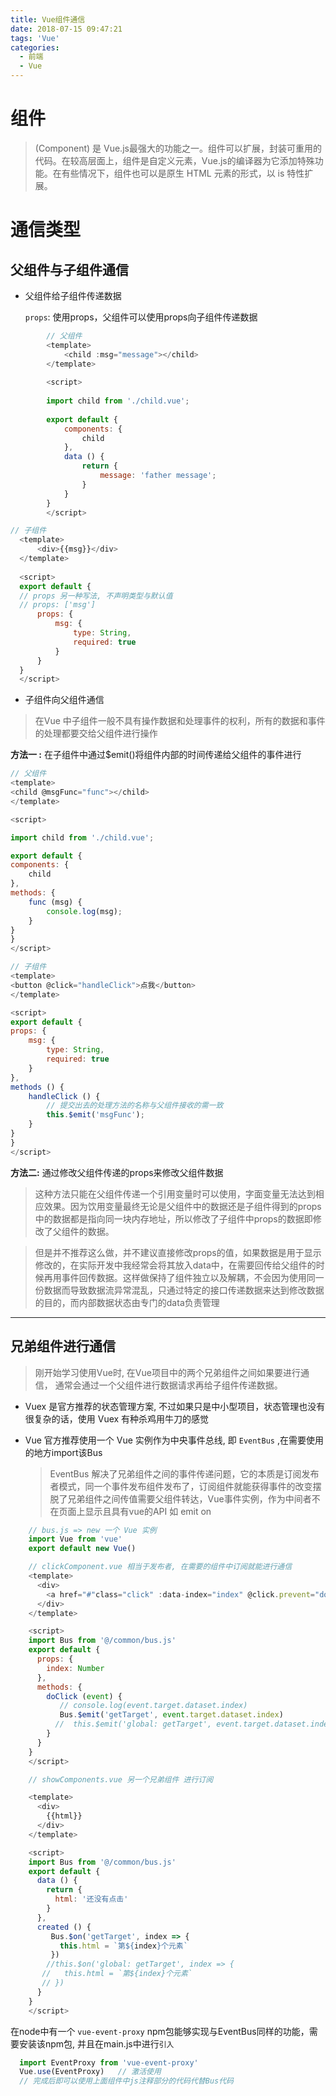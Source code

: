 ```yaml
---
title: Vue组件通信
date: 2018-07-15 09:47:21
tags: 'Vue'
categories: 
  - 前端
  - Vue
---
```

 

# 组件  
   > (Component) 是 Vue.js最强大的功能之一。组件可以扩展，封装可重用的代码。在较高层面上，组件是自定义元素，Vue.js的编译器为它添加特殊功能。在有些情况下，组件也可以是原生 HTML 元素的形式，以 is 特性扩展。

# 通信类型  
## 父组件与子组件通信  

- 父组件给子组件传递数据  
    
    `props`: 使用props，父组件可以使用props向子组件传递数据  
      
```js
        // 父组件 
        <template>
            <child :msg="message"></child>
        </template>
         
        <script>
    
        import child from './child.vue';
         
        export default {
            components: {
                child
            },
            data () {
                return {
                    message: 'father message';
                }
            }
        }
        </script>
```

```js
// 子组件
  <template>
      <div>{{msg}}</div>
  </template>
    
  <script>
  export default {
  // props 另一种写法, 不声明类型与默认值
  // props: ['msg']
      props: {
          msg: {
              type: String,
              required: true
          }
      }
  }
  </script>
```  

- 子组件向父组件通信  

> 在Vue 中子组件一般不具有操作数据和处理事件的权利，所有的数据和事件的处理都要交给父组件进行操作  

**方法一 :** 在子组件中通过$emit()将组件内部的时间传递给父组件的事件进行   

```js  
// 父组件
<template>
<child @msgFunc="func"></child>
</template>

<script>

import child from './child.vue';

export default {
components: {
    child
},
methods: {
    func (msg) {
        console.log(msg);
    }
}
}
</script>

// 子组件  
<template>
<button @click="handleClick">点我</button>
</template>

<script>
export default {
props: {
    msg: {
        type: String,
        required: true
    }
},
methods () {
    handleClick () {
        // 提交出去的处理方法的名称与父组件接收的需一致
        this.$emit('msgFunc');
    }
}
}
</script>  
```  

**方法二:** 通过修改父组件传递的props来修改父组件数据  
> 这种方法只能在父组件传递一个引用变量时可以使用，字面变量无法达到相应效果。因为饮用变量最终无论是父组件中的数据还是子组件得到的props中的数据都是指向同一块内存地址，所以修改了子组件中props的数据即修改了父组件的数据。

> 但是并不推荐这么做，并不建议直接修改props的值，如果数据是用于显示修改的，在实际开发中我经常会将其放入data中，在需要回传给父组件的时候再用事件回传数据。这样做保持了组件独立以及解耦，不会因为使用同一份数据而导致数据流异常混乱，只通过特定的接口传递数据来达到修改数据的目的，而内部数据状态由专门的data负责管理  

---  

## 兄弟组件进行通信  

> 刚开始学习使用Vue时, 在Vue项目中的两个兄弟组件之间如果要进行通信， 通常会通过一个父组件进行数据请求再给子组件传递数据。    


- Vuex 是官方推荐的状态管理方案, 不过如果只是中小型项目，状态管理也没有很复杂的话，使用 Vuex 有种杀鸡用牛刀的感觉    

- Vue 官方推荐使用一个 Vue 实例作为中央事件总线, 即 `EventBus`  ,在需要使用的地方import该Bus   

  > EventBus 解决了兄弟组件之间的事件传递问题，它的本质是订阅发布者模式，同一个事件发布组件发布了，订阅组件就能获得事件的改变摆脱了兄弟组件之间传值需要父组件转达，Vue事件实例，作为中间者不在页面上显示且具有vue的API 如 emit on   

```js  
    // bus.js => new 一个 Vue 实例
    import Vue from 'vue'
    export default new Vue()  

    // clickComponent.vue 相当于发布者, 在需要的组件中订阅就能进行通信
    <template>
      <div>
        <a href="#"class="click" :data-index="index" @click.prevent="doClick($event)">点我</a>
      </div>
    </template>

    <script>
    import Bus from '@/common/bus.js'
    export default {
      props: {
        index: Number
      },
      methods: {
        doClick (event) {
           // console.log(event.target.dataset.index)
           Bus.$emit('getTarget', event.target.dataset.index)
          //  this.$emit('global: getTarget', event.target.dataset.index)
        }
      }
    }
    </script>

    // showComponents.vue 另一个兄弟组件 进行订阅

    <template>
      <div>
        {{html}}
      </div>
    </template>

    <script>
    import Bus from '@/common/bus.js'
    export default {
      data () {
        return {
          html: '还没有点击'
        }
      },
      created () {
         Bus.$on('getTarget', index => {
           this.html = `第${index}个元素`
         })
        //this.$on('global: getTarget', index => {
       //   this.html = `第${index}个元素`
       // })
      }
    }
    </script>
```  
  在node中有一个 `vue-event-proxy` npm包能够实现与EventBus同样的功能，需要安装该npm包, 并且在main.js中进行`引入 `  


```js
  import EventProxy from 'vue-event-proxy'
  Vue.use(EventProxy)   // 激活使用
  // 完成后即可以使用上面组件中js注释部分的代码代替Bus代码
```







